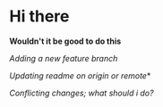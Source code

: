 # Hi there
**Wouldn't it be good to do this**

_Adding a new feature branch_

*Updating readme on origin or remote**

_Conflicting changes; what should i do?_
